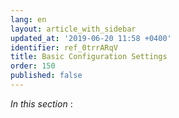 ```yaml
---
lang: en
layout: article_with_sidebar
updated_at: '2019-06-20 11:58 +0400'
identifier: ref_0trrARqV
title: Basic Configuration Settings
order: 150
published: false
---
```

_In this section_ : 